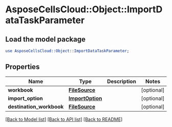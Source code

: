 # AsposeCellsCloud::Object::ImportDataTaskParameter

## Load the model package
```perl
use AsposeCellsCloud::Object::ImportDataTaskParameter;
```

## Properties
Name | Type | Description | Notes
------------ | ------------- | ------------- | -------------
**workbook** | [**FileSource**](FileSource.md) |  | [optional] 
**import_option** | [**ImportOption**](ImportOption.md) |  | [optional] 
**destination_workbook** | [**FileSource**](FileSource.md) |  | [optional] 

[[Back to Model list]](../README.md#documentation-for-models) [[Back to API list]](../README.md#documentation-for-api-endpoints) [[Back to README]](../README.md)


